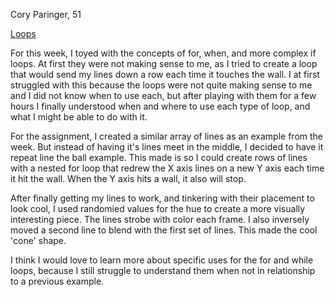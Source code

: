 Cory Paringer, 51

[Loops](https://github.com/corypari/120-work/tree/master/hw-8)

For this week, I toyed with the concepts of for, when, and more complex if loops. At first they were not making sense to me, as I tried to create a loop that would send my lines down a row each time it touches the wall. I at first struggled with this because the loops were not quite making sense to me and I did not know when to use each, but after playing with them for a few hours I finally understood when and where to use each type of loop, and what I might be able to do with it.

For the assignment, I created a similar array of lines as an example from the week. But instead of having it's lines meet in the middle, I decided to have it repeat line the ball example. This made is so I could create rows of lines with a nested for loop that redrew the X axis lines on a new Y axis each time it hit the wall. When the Y axis hits a wall, it also will stop.

After finally getting my lines to work, and tinkering with their placement to look cool, I used randomied values for the hue to create a more visually interesting piece. The lines strobe with color each frame. I also inversely moved a second line to blend with the first set of lines. This made the cool 'cone' shape.

I think I would love to learn more about specific uses for the for and while loops, because I still struggle to understand them when not in relationship to a previous example.
